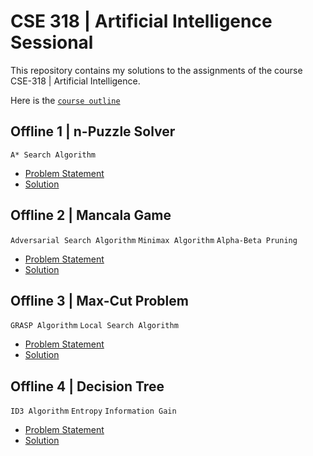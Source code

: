 # CSE 318 | Artificial Intelligence Sessional
This repository contains my solutions to the assignments of the course CSE-318 | Artificial Intelligence.

Here is the [`course outline`](/course_outline.pdf)

## Offline 1 | n-Puzzle Solver
`A* Search Algorithm`
- [Problem Statement](/1.assignment%201\(N-puzzle\)/spec.pdf)
- [Solution](1.assignment%201\(N-puzzle\)/solution/1905052)
## Offline 2 | Mancala Game 
`Adversarial Search Algorithm` `Minimax Algorithm` `Alpha-Beta Pruning`
- [Problem Statement](2.assignment%202\(adversarial%20search%20on%20mancala%20game\)/spec.pdf)
- [Solution](2.assignment%202\(adversarial%20search%20on%20mancala%20game\)/solution/1905052.cpp)
## Offline 3 | Max-Cut Problem
`GRASP Algorithm` `Local Search Algorithm`
- [Problem Statement](3.assignment%203\(max%20cut%20problem%20by%20grasp\)/spec.pdf)
- [Solution](3.assignment%203\(max%20cut%20problem%20by%20grasp\)/solution/1905052)
## Offline 4 | Decision Tree
`ID3 Algorithm` `Entropy` `Information Gain`
- [Problem Statement](4.assignment%204\(decision%20tree%20learning%20for%20car%20evaluation\)/spec.pdf)
- [Solution](4.assignment%204\(decision%20tree%20learning%20for%20car%20evaluation\)/solution/1905052)
